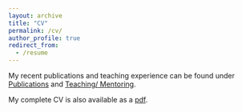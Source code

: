 ```yaml
---
layout: archive
title: "CV"
permalink: /cv/
author_profile: true
redirect_from:
  - /resume
---
```


My recent publications and teaching experience can be found under [Publications](/publications) and [Teaching/ Mentoring](/teaching).

My complete CV is also available as a [pdf](/files/ceevee.pdf "cv").

